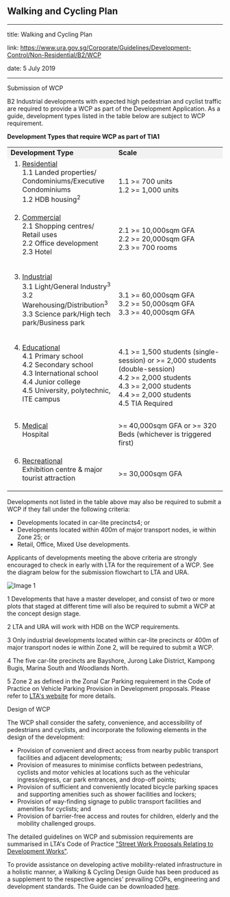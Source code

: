 ## Walking and Cycling Plan
---
title: Walking and Cycling Plan

link: https://www.ura.gov.sg/Corporate/Guidelines/Development-Control/Non-Residential/B2/WCP

date: 5 July 2019

---


Submission of WCP

B2 Industrial developments with expected high pedestrian and cyclist traffic are required to provide a WCP as part of the Development Application. As a guide, development types listed in the table below are subject to WCP requirement.

**Development Types that require WCP as part of TIA1**

<table><tbody><tr><td style="background-color: #f2f2f2; width: 50%;"><strong>Development Type</strong></td><td style="background-color: #f2f2f2; width: 50%;"><strong>Scale</strong></td></tr><tr><td><ol start="1" style="margin-top: 0px; margin-bottom: 0px;"><li><span style="text-decoration: underline;">Residential</span></li><span style="margin-top: 0px;">1.1 Landed properties/ Condominiums/Executive Condominiums<br>1.2 HDB housing<sup>2</sup></span></ol></td><td><br>1.1 >= 700 units<br>1.2 >= 1,000 units</td></tr><tr><td><ol start="2"><li><span style="text-decoration: underline;">Commercial</span></li>2.1 Shopping centres/ Retail uses<br>2.2 Office development<br>2.3 Hotel</ol></td><td><br>2.1 >= 10,000sqm GFA<br>2.2 >= 20,000sqm GFA<br>2.3 >= 700 rooms</td></tr><tr><td><ol start="3"><li><span style="text-decoration: underline;">Industrial</span></li>3.1 Light/General Industry<sup>3</sup><br>3.2 Warehousing/Distribution<sup>3</sup><br>3.3 Science park/High tech park/Business park</ol></td><td><br>3.1 >= 60,000sqm GFA<br>3.2 >= 50,000sqm GFA<br>3.3 >= 40,000sqm GFA</td></tr><tr><td><ol start="4"><li><span style="text-decoration: underline;">Educational</span></li>4.1 Primary school<br>4.2 Secondary school<br>4.3 International school<br>4.4 Junior college<br>4.5 University, polytechnic, ITE campus</ol></td><td><br>4.1 >= 1,500 students (single-session) or >= 2,000 students (double-session)<br>4.2 >= 2,000 students<br>4.3 >= 2,000 students<br>4.4 >= 2,000 students<br>4.5 TIA Required</td></tr><tr><td><ol start="5"><li><span style="text-decoration: underline;">Medical</span></li>Hospital</ol></td><td><br>>= 40,000sqm GFA or >= 320 Beds (whichever is triggered first)</td></tr><tr><td><ol start="6"><li><span style="text-decoration: underline;">Recreational</span></li>Exhibition centre &amp; major tourist attraction</ol></td><td><br>>= 30,000sqm GFA</td></tr></tbody></table>

  
Developments not listed in the table above may also be required to submit a WCP if they fall under the following criteria:

-   Developments located in car-lite precincts4; or
-   Developments located within 400m of major transport nodes, ie within Zone 25; or
-   Retail, Office, Mixed Use developments.

Applicants of developments meeting the above criteria are strongly encouraged to check in early with LTA for the requirement of a WCP. See the diagram below for the submission flowchart to LTA and URA.

![Image 1](https://www.ura.gov.sg/-/media/Corporate/Guidelines/Development-control/Others/WCP.jpg)



1 Developments that have a master developer, and consist of two or more plots that staged at different time will also be required to submit a WCP at the concept design stage.

2 LTA and URA will work with HDB on the WCP requirements.

3 Only industrial developments located within car-lite precincts or 400m of major transport nodes ie within Zone 2, will be required to submit a WCP.

4 The five car-lite precincts are Bayshore, Jurong Lake District, Kampong Bugis, Marina South and Woodlands North.

5 Zone 2 as defined in the Zonal Car Parking requirement in the Code of Practice on Vehicle Parking Provision in Development proposals. Please refer to [LTA's website](https://www.lta.gov.sg/content/ltaweb/en/industry-matters/development-and-building-and-construction-and-utility-works/vehicle-parking.html) for more details.

Design of WCP

The WCP shall consider the safety, convenience, and accessibility of pedestrians and cyclists, and incorporate the following elements in the design of the development:

-   Provision of convenient and direct access from nearby public transport facilities and adjacent developments;
-   Provision of measures to minimise conflicts between pedestrians, cyclists and motor vehicles at locations such as the vehicular ingress/egress, car park entrances, and drop-off points;
-   Provision of sufficient and conveniently located bicycle parking spaces and supporting amenities such as shower facilities and lockers;
-   Provision of way-finding signage to public transport facilities and amenities for cyclists; and
-   Provision of barrier-free access and routes for children, elderly and the mobility challenged groups.

The detailed guidelines on WCP and submission requirements are summarised in LTA's Code of Practice ["Street Work Proposals Relating to Development Works"](https://www.lta.gov.sg/content/ltaweb/en/industry-matters/development-and-building-and-construction-and-utility-works/street-proposals.html).

To provide assistance on developing active mobility-related infrastructure in a holistic manner, a Walking & Cycling Design Guide has been produced as a supplement to the respective agencies' prevailing COPs, engineering and development standards. The Guide can be downloaded [here](https://www.lta.gov.sg/content/ltaweb/en/walk-cycle-ride/WCP.html).



